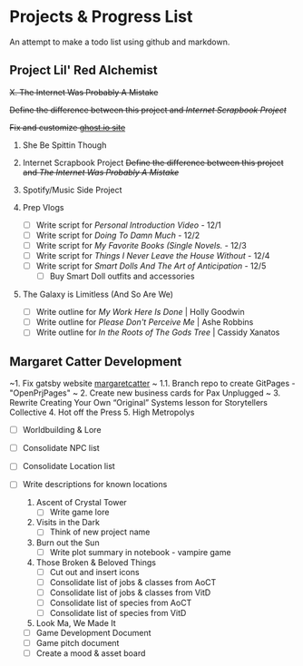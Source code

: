 # Projects & Progress List

An attempt to make a todo list using github and markdown.

## Project Lil' Red Alchemist

~~X. The Internet Was Probably A Mistake~~

   ~~Define the difference between this project and *Internet Scrapbook Project*~~

   ~~Fix and customize [ghost.io site](the-internet-was-probably-a-mistake.ghost.io)~~

1. She Be Spittin Though

2. Internet Scrapbook Project
   ~~Define the difference between this project and *The Internet Was Probably A Mistake*~~

3. Spotify/Music Side Project
4. Prep Vlogs
   - [ ] Write script for *Personal Introduction Video* - 12/1
   - [ ] Write script for *Doing To Damn Much* - 12/2
   - [ ] Write script for *My Favorite Books (Single Novels.* - 12/3
   - [ ] Write script for *Things I Never Leave the House Without* - 12/4
   - [ ] Write script for *Smart Dolls And The Art of Anticipation* - 12/5
     - [ ] Buy Smart Doll outfits and accessories
5. The Galaxy is Limitless (And So Are We)
   - [ ] Write outline for *My Work Here Is Done* | Holly Goodwin
   - [ ] Write outline for *Please Don't Perceive Me* | Ashe Robbins
   - [ ] Write outline for *In the Roots of The Gods Tree* | Cassidy Xanatos

## Margaret Catter Development

~1. Fix gatsby website [margaretcatter](http://margaretcatter.dev/) ~
1.1. Branch repo to create GitPages - "OpenPrjPages"
~ 2. Create new business cards for Pax Unplugged ~
3. Rewrite Creating Your Own “Original” Systems lesson for Storytellers Collective
4. Hot off the Press
5. High Metropolys

- [ ] Worldbuilding & Lore
- [ ] Consolidate NPC list
- [ ] Consolidate Location list
- [ ] Write descriptions for known locations

   1. Ascent of Crystal Tower
      - [ ] Write game lore
   2. Visits in the Dark
      - [ ] Think of new project name
   3. Burn out the Sun
      - [ ] Write plot summary in notebook - vampire game
   4. Those Broken & Beloved Things
      - [ ] Cut out and insert icons
      - [ ] Consolidate list of jobs & classes from AoCT
      - [ ] Consolidate list of jobs & classes from VitD
      - [ ] Consolidate list of species from AoCT
      - [ ] Consolidate list of species from VitD
   5. Look Ma, We Made It
  - [ ] Game Development Document
  - [ ] Game pitch document
  - [ ] Create a mood & asset board
